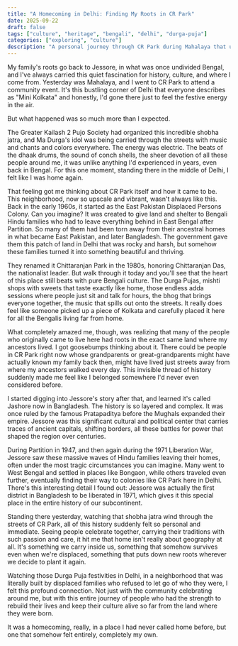 ```yaml
---
title: "A Homecoming in Delhi: Finding My Roots in CR Park"
date: 2025-09-22
draft: false
tags: ["culture", "heritage", "bengali", "delhi", "durga-puja"]
categories: ["exploring", "culture"]
description: "A personal journey through CR Park during Mahalaya that unexpectedly connected me to my ancestral roots in erstwhile bengal and the stories of displacement that shaped a community."
---
```


My family's roots go back to Jessore, in what was once undivided Bengal, and I've always carried this quiet fascination for history, culture, and where I come from. Yesterday was Mahalaya, and I went to CR Park to attend a community event. It's this bustling corner of Delhi that everyone describes as "Mini Kolkata" and honestly, I'd gone there just to feel the festive energy in the air.

But what happened was so much more than I expected.

The Greater Kailash 2 Pujo Society had organized this incredible shobha jatra, and Ma Durga's idol was being carried through the streets with music and chants and colors everywhere. The energy was electric. The beats of the dhaak drums, the sound of conch shells, the sheer devotion of all these people around me, it was unlike anything I'd experienced in years, even back in Bengal. For this one moment, standing there in the middle of Delhi, I felt like I was home again.

That feeling got me thinking about CR Park itself and how it came to be. This neighborhood, now so upscale and vibrant, wasn't always like this. Back in the early 1960s, it started as the East Pakistan Displaced Persons Colony. Can you imagine? It was created to give land and shelter to Bengali Hindu families who had to leave everything behind in East Bengal after Partition. So many of them had been torn away from their ancestral homes in what became East Pakistan, and later Bangladesh. The government gave them this patch of land in Delhi that was rocky and harsh, but somehow these families turned it into something beautiful and thriving.

They renamed it Chittaranjan Park in the 1980s, honoring Chittaranjan Das, the nationalist leader. But walk through it today and you'll see that the heart of this place still beats with pure Bengali culture. The Durga Pujas, mishti shops with sweets that taste exactly like home, those endless adda sessions where people just sit and talk for hours, the bhog that brings everyone together, the music that spills out onto the streets. It really does feel like someone picked up a piece of Kolkata and carefully placed it here for all the Bengalis living far from home.

What completely amazed me, though, was realizing that many of the people who originally came to live here had roots in the exact same land where my ancestors lived. I got goosebumps thinking about it. There could be people in CR Park right now whose grandparents or great-grandparents might have actually known my family back then, might have lived just streets away from where my ancestors walked every day. This invisible thread of history suddenly made me feel like I belonged somewhere I'd never even considered before.

I started digging into Jessore's story after that, and learned it's called Jashore now in Bangladesh. The history is so layered and complex. It was once ruled by the famous Pratapaditya before the Mughals expanded their empire. Jessore was this significant cultural and political center that carries traces of ancient capitals, shifting borders, all these battles for power that shaped the region over centuries.

During Partition in 1947, and then again during the 1971 Liberation War, Jessore saw these massive waves of Hindu families leaving their homes, often under the most tragic circumstances you can imagine. Many went to West Bengal and settled in places like Bongaon, while others traveled even further, eventually finding their way to colonies like CR Park here in Delhi. There's this interesting detail I found out: Jessore was actually the first district in Bangladesh to be liberated in 1971, which gives it this special place in the entire history of our subcontinent.

Standing there yesterday, watching that shobha jatra wind through the streets of CR Park, all of this history suddenly felt so personal and immediate. Seeing people celebrate together, carrying their traditions with such passion and care, it hit me that home isn't really about geography at all. It's something we carry inside us, something that somehow survives even when we're displaced, something that puts down new roots wherever we decide to plant it again.

Watching those Durga Puja festivities in Delhi, in a neighborhood that was literally built by displaced families who refused to let go of who they were, I felt this profound connection. Not just with the community celebrating around me, but with this entire journey of people who had the strength to rebuild their lives and keep their culture alive so far from the land where they were born.

It was a homecoming, really, in a place I had never called home before, but one that somehow felt entirely, completely my own.